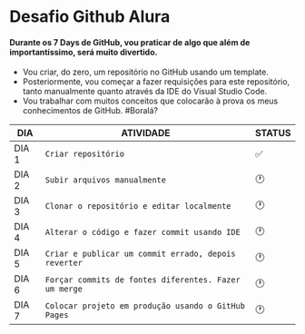 # Desafio Github Alura

#### Durante os 7 Days de GitHub, vou praticar de algo que além de importantíssimo, será muito divertido. 
- Vou criar, do zero, um repositório no GitHub usando um template. 
- Posteriormente, vou começar a fazer requisições para este repositório, tanto manualmente quanto através da IDE do Visual Studio Code. 
- Vou trabalhar com muitos conceitos que colocarão à prova os meus conhecimentos de GitHub. #Boralá?

|  DIA   |                               ATIVIDADE              |STATUS            |
|--------|------------------------------------------------------|------------------|
|DIA 1   |`Criar repositório`                                   |:white_check_mark:|
|DIA 2   |`Subir arquivos manualmente`                          | :clock1:         |
|DIA 3   |`Clonar o repositório e editar localmente`            | :clock1:         |
|DIA 4   |`Alterar o código e fazer commit usando IDE`          | :clock1:         |
|DIA 5   |`Criar e publicar um commit errado, depois reverter`  | :clock1:         |
|DIA 6   |`Forçar commits de fontes diferentes. Fazer um merge` | :clock1:         |
|DIA 7   |`Colocar projeto em produção usando o GitHub Pages`   | :clock1:         |
